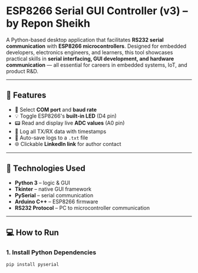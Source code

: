 # ESP8266 Serial GUI Controller (v3) – by Repon Sheikh

A Python-based desktop application that facilitates **RS232 serial communication** with **ESP8266 microcontrollers**. Designed for embedded developers, electronics engineers, and learners, this tool showcases practical skills in **serial interfacing, GUI development, and hardware communication** — all essential for careers in embedded systems, IoT, and product R&D.

---

## 🚀 Features

- 🔌 Select **COM port** and **baud rate**
- 💡 Toggle ESP8266's **built-in LED** (D4 pin)
- 📟 Read and display live **ADC values** (A0 pin)
- 📜 Log all TX/RX data with timestamps
- 💾 Auto-save logs to a `.txt` file
- 🌐 Clickable **LinkedIn link** for author contact

---

## 🔧 Technologies Used

- **Python 3** – logic & GUI
- **Tkinter** – native GUI framework
- **PySerial** – serial communication
- **Arduino C++** – ESP8266 firmware
- **RS232 Protocol** – PC to microcontroller communication

---

## 💻 How to Run

### 1. Install Python Dependencies

```bash
pip install pyserial
